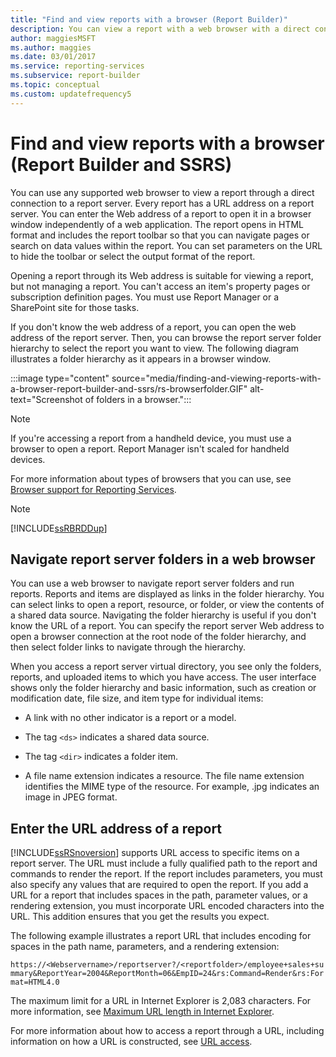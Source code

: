 ```yaml
---
title: "Find and view reports with a browser (Report Builder)"
description: You can view a report with a web browser with a direct connection to a report server. The report includes the report toolbar, so you can navigate and search.
author: maggiesMSFT
ms.author: maggies
ms.date: 03/01/2017
ms.service: reporting-services
ms.subservice: report-builder
ms.topic: conceptual
ms.custom: updatefrequency5
---
```

# Find and view reports with a browser (Report Builder and SSRS)

  You can use any supported web browser to view a report through a direct connection to a report server. Every report has a URL address on a report server. You can enter the Web address of a report to open it in a browser window independently of a web application. The report opens in HTML format and includes the report toolbar so that you can navigate pages or search on data values within the report. You can set parameters on the URL to hide the toolbar or select the output format of the report.

Opening a report through its Web address is suitable for viewing a report, but not managing a report. You can't access an item's property pages or subscription definition pages. You must use Report Manager or a SharePoint site for those tasks.

If you don't know the web address of a report, you can open the web address of the report server. Then, you can browse the report server folder hierarchy to select the report you want to view. The following diagram illustrates a folder hierarchy as it appears in a browser window.

:::image type="content" source="media/finding-and-viewing-reports-with-a-browser-report-builder-and-ssrs/rs-browserfolder.GIF" alt-text="Screenshot of folders in a browser.":::

> [!NOTE]  
> If you're accessing a report from a handheld device, you must use a browser to open a report. Report Manager isn't scaled for handheld devices.

For more information about types of browsers that you can use, see [Browser support for Reporting Services](../../reporting-services/browser-support-for-reporting-services-and-power-view.md).

> [!NOTE]  
> [!INCLUDE[ssRBRDDup](../../includes/ssrbrddup-md.md)]

## Navigate report server folders in a web browser

You can use a web browser to navigate report server folders and run reports. Reports and items are displayed as links in the folder hierarchy. You can select links to open a report, resource, or folder, or view the contents of a shared data source. Navigating the folder hierarchy is useful if you don't know the URL of a report. You can specify the report server Web address to open a browser connection at the root node of the folder hierarchy, and then select folder links to navigate through the hierarchy.

When you access a report server virtual directory, you see only the folders, reports, and uploaded items to which you have access. The user interface shows only the folder hierarchy and basic information, such as creation or modification date, file size, and item type for individual items:

- A link with no other indicator is a report or a model.

- The tag `<ds>` indicates a shared data source.

- The tag `<dir>` indicates a folder item.

- A file name extension indicates a resource. The file name extension identifies the MIME type of the resource. For example, .jpg indicates an image in JPEG format.

## Enter the URL address of a report

[!INCLUDE[ssRSnoversion](../../includes/ssrsnoversion-md.md)] supports URL access to specific items on a report server. The URL must include a fully qualified path to the report and commands to render the report. If the report includes parameters, you must also specify any values that are required to open the report. If you add a URL for a report that includes spaces in the path, parameter values, or a rendering extension, you must incorporate URL encoded characters into the URL. This addition ensures that you get the results you expect. 

The following example illustrates a report URL that includes encoding for spaces in the path name, parameters, and a rendering extension:

`https://<Webservername>/reportserver?/<reportfolder>/employee+sales+summary&ReportYear=2004&ReportMonth=06&EmpID=24&rs:Command=Render&rs:Format=HTML4.0`

The maximum limit for a URL in Internet Explorer is 2,083 characters. For more information, see [Maximum URL length in Internet Explorer](https://support.microsoft.com/kb/208427).

For more information about how to access a report through a URL, including information on how a URL is constructed, see [URL access](../../reporting-services/url-access-ssrs.md).
